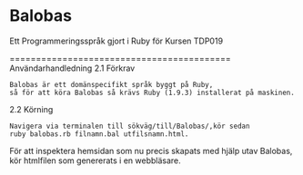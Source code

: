 Balobas
=======

Ett Programmeringsspråk gjort i Ruby för Kursen TDP019

==========================================
Användarhandledning
2.1 Förkrav

    Balobas är ett domänspecifikt språk byggt på Ruby, 
    så för att köra Balobas så krävs Ruby (1.9.3) installerat på maskinen.
    
2.2 Körning

    Navigera via terminalen till sökväg/till/Balobas/,kör sedan
    ruby balobas.rb filnamn.bal utfilsnamn.html. 

För att inspektera hemsidan som nu precis skapats med hjälp utav Balobas,
kör htmlfilen som genererats i en webbläsare.
